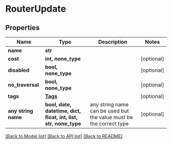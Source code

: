 # RouterUpdate


## Properties
Name | Type | Description | Notes
------------ | ------------- | ------------- | -------------
**name** | **str** |  | 
**cost** | **int, none_type** |  | [optional] 
**disabled** | **bool, none_type** |  | [optional] 
**no_traversal** | **bool, none_type** |  | [optional] 
**tags** | [**Tags**](Tags.md) |  | [optional] 
**any string name** | **bool, date, datetime, dict, float, int, list, str, none_type** | any string name can be used but the value must be the correct type | [optional]

[[Back to Model list]](../README.md#documentation-for-models) [[Back to API list]](../README.md#documentation-for-api-endpoints) [[Back to README]](../README.md)



